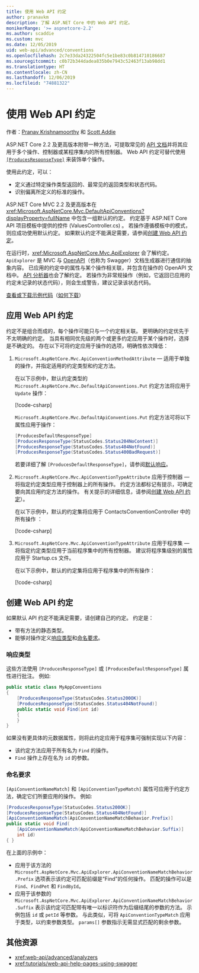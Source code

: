 ```yaml
---
title: 使用 Web API 约定
author: pranavkm
description: 了解 ASP.NET Core 中的 Web API 约定。
monikerRange: '>= aspnetcore-2.2'
ms.author: scaddie
ms.custom: mvc
ms.date: 12/05/2019
uid: web-api/advanced/conventions
ms.openlocfilehash: 2c7e33da24322504fc5e1be83c0b814710186687
ms.sourcegitcommit: c0b72b344dadea835b0e7943c52463f13ab98dd1
ms.translationtype: HT
ms.contentlocale: zh-CN
ms.lasthandoff: 12/06/2019
ms.locfileid: "74881322"
---
```

# <a name="use-web-api-conventions"></a>使用 Web API 约定

作者：[Pranav Krishnamoorthy](https://github.com/pranavkm) 和 [Scott Addie](https://github.com/scottaddie)

ASP.NET Core 2.2 及更高版本附带一种方法，可提取常见的 [API 文档](xref:tutorials/web-api-help-pages-using-swagger)并将其应用于多个操作、控制器或某程序集内的所有控制器。 Web API 约定可替代使用 [`[ProducesResponseType]`](xref:Microsoft.AspNetCore.Mvc.ProducesResponseTypeAttribute) 来装饰单个操作。

使用此约定，可以：

* 定义通过特定操作类型返回的、最常见的返回类型和状态代码。
* 识别偏离所定义的标准的操作。

ASP.NET Core MVC 2.2 及更高版本在 <xref:Microsoft.AspNetCore.Mvc.DefaultApiConventions?displayProperty=fullName> 中包含一组默认的约定。 约定基于 ASP.NET Core API 项目模板中提供的控件 (ValuesController.cs)   。 若操作遵循模板中的模式，则应成功使用默认约定。 如果默认约定不能满足需要，请参阅[创建 Web API 约定](#create-web-api-conventions)。

在运行时，<xref:Microsoft.AspNetCore.Mvc.ApiExplorer> 会了解约定。 `ApiExplorer` 是 MVC 与 [OpenAPI](https://www.openapis.org/)（也称为 Swagger）文档生成器进行通信的抽象内容。 已应用的约定中的属性与某个操作相关联，并包含在操作的 OpenAPI 文档中。 [API 分析器](xref:web-api/advanced/analyzers)也会了解约定。 若操作为非常规操作（例如，它返回已应用的约定未记录的状态代码），则会生成警告，建议记录该状态代码。

[查看或下载示例代码](https://github.com/aspnet/AspNetCore.Docs/tree/master/aspnetcore/web-api/advanced/conventions/sample)（[如何下载](xref:index#how-to-download-a-sample)）

## <a name="apply-web-api-conventions"></a>应用 Web API 约定

约定不是组合而成的，每个操作可能只与一个约定相关联。 更明确的约定优先于不太明确的约定。 当具有相同优先级的两个或更多约定应用于某个操作时，选择是不确定的。 存在以下可将约定应用于操作的选项，明确性依次降低：

1. `Microsoft.AspNetCore.Mvc.ApiConventionMethodAttribute` &mdash; 适用于单独的操作，并指定适用的约定类型和约定方法。

    在以下示例中，默认约定类型的 `Microsoft.AspNetCore.Mvc.DefaultApiConventions.Put` 约定方法将应用于 `Update` 操作：

    [!code-csharp[](conventions/sample/Controllers/ContactsConventionController.cs?name=snippet_ApiConventionMethod&highlight=3)]

    `Microsoft.AspNetCore.Mvc.DefaultApiConventions.Put` 约定方法可将以下属性应用于操作：

    ```csharp
    [ProducesDefaultResponseType]
    [ProducesResponseType(StatusCodes.Status204NoContent)]
    [ProducesResponseType(StatusCodes.Status404NotFound)]
    [ProducesResponseType(StatusCodes.Status400BadRequest)]
    ```

    若要详细了解 `[ProducesDefaultResponseType]`，请参阅[默认响应](https://swagger.io/docs/specification/describing-responses/#default)。

1. `Microsoft.AspNetCore.Mvc.ApiConventionTypeAttribute` 应用于控制器 &mdash; 将指定约定类型应用于控制器上的所有操作。 约定方法都标记有提示，可确定要向其应用约定方法的操作。 有关提示的详细信息，请参阅[创建 Web API 约定](#create-web-api-conventions)）。

    在以下示例中，默认的约定集将应用于 ContactsConventionController 中的所有操作  ：

    [!code-csharp[](conventions/sample/Controllers/ContactsConventionController.cs?name=snippet_ApiConventionTypeAttribute&highlight=2)]

1. `Microsoft.AspNetCore.Mvc.ApiConventionTypeAttribute` 应用于程序集 &mdash; 将指定约定类型应用于当前程序集中的所有控制器。 建议将程序集级别的属性应用于 Startup.cs  文件。

    在以下示例中，默认的约定集将应用于程序集中的所有操作：

    [!code-csharp[](conventions/sample/Startup.cs?name=snippet_ApiConventionTypeAttribute&highlight=1)]

## <a name="create-web-api-conventions"></a>创建 Web API 约定

如果默认 API 约定不能满足需要，请创建自己的约定。 约定是：

* 带有方法的静态类型。
* 能够对操作定义[响应类型](#response-types)和[命名要求](#naming-requirements)。

### <a name="response-types"></a>响应类型

这些方法使用 `[ProducesResponseType]` 或 `[ProducesDefaultResponseType]` 属性进行批注。 例如:

```csharp
public static class MyAppConventions
{
    [ProducesResponseType(StatusCodes.Status200OK)]
    [ProducesResponseType(StatusCodes.Status404NotFound)]
    public static void Find(int id)
    {
    }
}
```

如果没有更具体的元数据属性，则将此约定应用于程序集可强制实现以下内容：

* 该约定方法应用于所有名为 `Find` 的操作。
* `Find` 操作上存在名为 `id` 的参数。

### <a name="naming-requirements"></a>命名要求

`[ApiConventionNameMatch]` 和 `[ApiConventionTypeMatch]` 属性可应用于约定方法，确定它们所要应用的操作。 例如:

```csharp
[ProducesResponseType(StatusCodes.Status200OK)]
[ProducesResponseType(StatusCodes.Status404NotFound)]
[ApiConventionNameMatch(ApiConventionNameMatchBehavior.Prefix)]
public static void Find(
    [ApiConventionNameMatch(ApiConventionNameMatchBehavior.Suffix)]
    int id)
{ }
```

在上面的示例中：

* 应用于该方法的 `Microsoft.AspNetCore.Mvc.ApiExplorer.ApiConventionNameMatchBehavior.Prefix` 选项表示该约定可匹配前缀是“Find”的任何操作。 匹配的操作可以是 `Find`、`FindPet` 和 `FindById`。
* 应用于该参数的 `Microsoft.AspNetCore.Mvc.ApiExplorer.ApiConventionNameMatchBehavior.Suffix` 表示该约定可匹配带有唯一以标识符作为后缀结尾的参数的方法。 示例包括 `id` 或 `petId` 等参数。 与此类似，可将 `ApiConventionTypeMatch` 应用于类型，以约束参数类型。 `params[]` 参数指示无需显式匹配的剩余参数。

## <a name="additional-resources"></a>其他资源

* <xref:web-api/advanced/analyzers>
* <xref:tutorials/web-api-help-pages-using-swagger>
